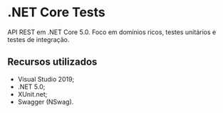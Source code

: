 # .NET Core Tests 
API REST em .NET Core 5.0. Foco em domínios ricos, testes unitários e testes de integração.

## Recursos utilizados

- Visual Studio 2019;
- .NET 5.0;
- XUnit.net;
- Swagger (NSwag).
